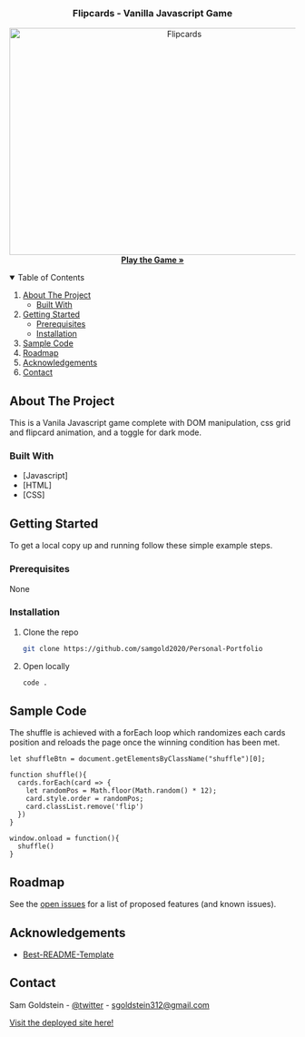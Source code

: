 <!-- PROJECT LOGO -->
<br />

  <h3 align="center">Flipcards - Vanilla Javascript Game</h3>

<p align="center">
  <a href="https://sam-goldstein.netlify.app/">
    <img src="https://media.giphy.com/media/zu0ilz3mOokA05H0sU/giphy.gif" alt="Flipcards" width="600" height="400">
    <br/>
  </a>
    <a href="https://samgold2020.github.io/Flipcards"><strong>Play the Game »</strong></a>
  </p>
</p>

<!-- TABLE OF CONTENTS -->
<details open="open">
  <summary>Table of Contents</summary>
  <ol>
    <li>
      <a href="#about-the-project">About The Project</a>
      <ul>
        <li><a href="#built-with">Built With</a></li>
      </ul>
    </li>
    <li>
      <a href="#getting-started">Getting Started</a>
      <ul>
        <li><a href="#prerequisites">Prerequisites</a></li>
        <li><a href="#installation">Installation</a></li>
      </ul>
    </li>
    <li><a href="#usage">Sample Code</a></li>
    <li><a href="#roadmap">Roadmap</a></li>
    <!-- <li><a href="#contributing">Contributing</a></li> -->
    <!-- <li><a href="#license">License</a></li> -->
    <li><a href="#acknowledgements">Acknowledgements</a></li>
    <li><a href="#contact">Contact</a></li>
  </ol>
</details>

## About The Project

This is a Vanila Javascript game complete with DOM manipulation, css grid and flipcard animation, and a toggle for dark mode.  
### Built With

* [Javascript]
* [HTML]
* [CSS]

<!-- GETTING STARTED -->
## Getting Started

To get a local copy up and running follow these simple example steps.

### Prerequisites

None
### Installation

1. Clone the repo
   ```sh
   git clone https://github.com/samgold2020/Personal-Portfolio
   ```
2. Open locally
   ```sh
   code .
   ```
## Sample Code

The shuffle is achieved with a forEach loop which randomizes each cards position and reloads the page once the winning condition has been met.
```
let shuffleBtn = document.getElementsByClassName("shuffle")[0];

function shuffle(){
  cards.forEach(card => {
    let randomPos = Math.floor(Math.random() * 12);
    card.style.order = randomPos;
    card.classList.remove('flip')
  })
}

window.onload = function(){
  shuffle()
}
 ```

<!-- ROADMAP -->
## Roadmap

See the [open issues](https://github.com/samgold2020/Flipcards/issues) for a list of proposed features (and known issues).

<!-- ACKNOWLEDGEMENTS -->
## Acknowledgements

* [Best-README-Template](https://github.com/othneildrew/Best-README-Template)

<!-- CONTACT -->
## Contact

Sam Goldstein - [@twitter](https://twitter.com/@sgoldstein92) - sgoldstein312@gmail.com

[Visit the deployed site here!](https://samgold2020.github.io/Flipcards/)

